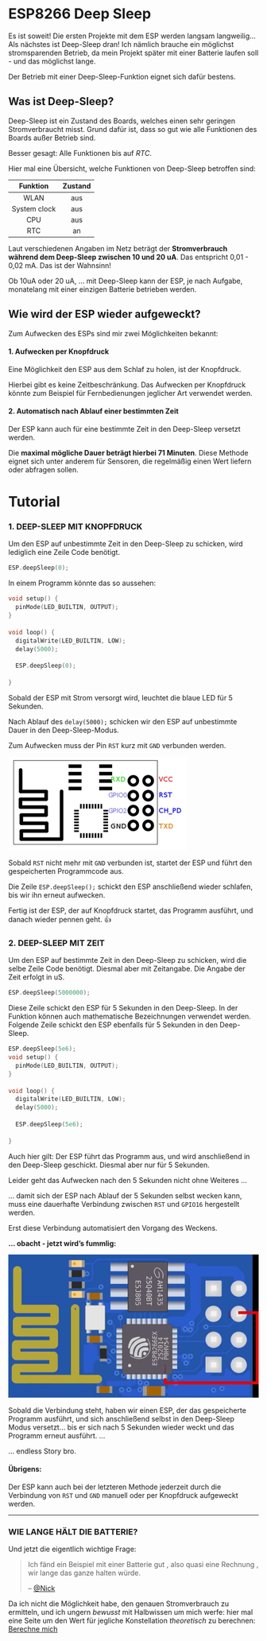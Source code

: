 # ESP8266 Deep Sleep

Es ist soweit! Die ersten Projekte mit dem ESP werden langsam langweilig… Als nächstes ist Deep-Sleep dran! Ich nämlich brauche ein möglichst stromsparenden Betrieb, da mein Projekt später mit einer Batterie laufen soll - und das möglichst lange.

Der Betrieb mit einer Deep-Sleep-Funktion eignet sich dafür bestens.



## Was ist Deep-Sleep?

Deep-Sleep ist ein Zustand des Boards, welches einen sehr geringen Stromverbraucht misst. Grund dafür ist, dass so gut wie alle Funktionen des Boards außer Betrieb sind.

Besser gesagt: Alle Funktionen bis auf *RTC*.

Hier mal eine Übersicht, welche Funktionen von Deep-Sleep betroffen sind:

|   Funktion   | Zustand |
| :----------: | :-----: |
|     WLAN     |   aus   |
| System clock |   aus   |
|     CPU      |   aus   |
|     RTC      |   an    |

Laut verschiedenen Angaben im Netz beträgt der **Stromverbrauch während dem Deep-Sleep zwischen 10 und 20 uA**. Das entspricht 0,01 - 0,02 mA. Das ist der Wahnsinn!

Ob 10uA oder 20 uA, … mit Deep-Sleep kann der ESP, je nach Aufgabe, monatelang mit einer einzigen Batterie betrieben werden.

## Wie wird der ESP wieder aufgeweckt?

Zum Aufwecken des ESPs sind mir zwei Möglichkeiten bekannt:

####  **1. Aufwecken per Knopfdruck**

Eine Möglichkeit den ESP aus dem Schlaf zu holen, ist der Knopfdruck.

Hierbei gibt es keine Zeitbeschränkung. Das Aufwecken per Knopfdruck könnte zum Beispiel für Fernbedienungen jeglicher Art verwendet werden.

####  **2. Automatisch nach Ablauf einer bestimmten Zeit**

Der ESP kann auch für eine bestimmte Zeit in den Deep-Sleep versetzt werden.

Die **maximal mögliche Dauer beträgt hierbei 71 Minuten**. Diese Methode eignet sich unter anderem für Sensoren, die regelmäßig einen Wert liefern oder abfragen sollen.

# Tutorial

### 1. DEEP-SLEEP MIT KNOPFDRUCK

Um den ESP auf unbestimmte Zeit in den Deep-Sleep zu schicken, wird lediglich eine Zeile Code benötigt.

```c++
ESP.deepSleep(0);
```

In einem Programm könnte das so aussehen:

```c++
void setup() {
  pinMode(LED_BUILTIN, OUTPUT);  
}

void loop() {
  digitalWrite(LED_BUILTIN, LOW);
  delay(5000);

  ESP.deepSleep(0);

}
```

Sobald der ESP mit Strom versorgt wird, leuchtet die blaue LED für 5 Sekunden.

Nach Ablauf des `delay(5000);` schicken wir den ESP auf unbestimmte Dauer in den Deep-Sleep-Modus.

Zum Aufwecken muss der Pin `RST` kurz mit `GND` verbunden werden.

![esp8266-01s_pinout](./assets/esp8266-01s_pinout.png)

Sobald `RST` nicht mehr mit `GND` verbunden ist, startet der ESP und führt den gespeicherten Programmcode aus.

Die Zeile `ESP.deepSleep();` schickt den ESP anschließend wieder schlafen, bis wir ihn erneut aufwecken.

Fertig ist der ESP, der auf Knopfdruck startet, das Programm ausführt, und danach wieder pennen geht. :+1:

###  2. DEEP-SLEEP MIT ZEIT

Um den ESP auf bestimmte Zeit in den Deep-Sleep zu schicken, wird die selbe Zeile Code benötigt. Diesmal aber mit Zeitangabe. Die Angabe der Zeit erfolgt in uS.

```c++
ESP.deepSleep(5000000);
```

Diese Zeile schickt den ESP für 5 Sekunden in den Deep-Sleep. In der Funktion können auch mathematische Bezeichnungen verwendet werden. Folgende Zeile schickt den ESP ebenfalls für 5 Sekunden in den Deep-Sleep.

```c++
ESP.deepSleep(5e6);
void setup() {
  pinMode(LED_BUILTIN, OUTPUT);  
}

void loop() {
  digitalWrite(LED_BUILTIN, LOW);
  delay(5000);

  ESP.deepSleep(5e6);

}
```

Auch hier gilt: Der ESP führt das Programm aus, und wird anschließend in den Deep-Sleep geschickt. Diesmal aber nur für 5 Sekunden.

Leider geht das Aufwecken nach den 5 Sekunden nicht ohne Weiteres …

… damit sich der ESP nach Ablauf der 5 Sekunden selbst wecken kann, muss eine dauerhafte Verbindung zwischen `RST` und `GPIO16` hergestellt werden.

Erst diese Verbindung automatisiert den Vorgang des Weckens.

**… obacht - jetzt wird’s fummlig:**

![esp-01-depsleep](./assets/esp-01-depsleep.jpeg)

Sobald die Verbindung steht, haben wir einen ESP, der das gespeicherte Programm ausführt, und sich anschließend selbst in den Deep-Sleep Modus versetzt… bis er sich nach 5 Sekunden wieder weckt und das Programm erneut ausführt. …

… endless Story bro.

####  Übrigens:

Der ESP kann auch bei der letzteren Methode jederzeit durch die Verbindung von `RST` und `GND` manuell oder per Knopfdruck aufgeweckt werden.

------

###  WIE LANGE HÄLT DIE BATTERIE?

Und jetzt die eigentlich wichtige Frage:

> Ich fänd ein Beispiel mit einer Batterie gut , also quasi eine Rechnung , wir lange das ganze halten würde.
>
> – [@Nick](https://web.archive.org/web/20211018035154/https://my.makesmart.net/uid/10)

Da ich nicht die Möglichkeit habe, den genauen Stromverbrauch zu ermitteln, und ich ungern *bewusst* mit Halbwissen um mich werfe: hier mal eine Seite um den Wert für jegliche Konstellation *theoretisch* zu berechnen: [Berechne mich](https://web.archive.org/web/20211018035154/https://www.akkuline.de/akku-rechner/akku-betriebszeit-rechner) 





